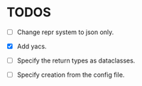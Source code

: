 # TODOS

 - [ ] Change repr system to json only.
 - [x] Add yacs.
 - [ ] Specify the return types as dataclasses.
 - [ ] Specify creation from the config file.

